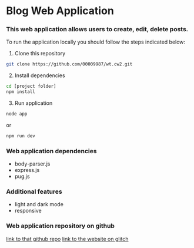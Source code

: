 # Blog Web Application

### This web application allows users to create, edit, delete posts.

To run the application locally you should follow the steps indicated below:

1. Clone this repository

```bash
git clone https://github.com/00009987/wt.cw2.git
```

2. Install dependencies

```bash
cd [project folder]
npm install
```

3. Run application

```bash
node app
```

or

```bash
npm run dev
```

### Web application dependencies

- body-parser.js
- express.js
- pug.js

### Additional features

- light and dark mode
- responsive

### Web application repository on github

[link to that github repo](https://github.com/00009987/wt.cw2.git)
[link to the website on glitch](http://glitter-pouncing-fedora.glitch.me)
